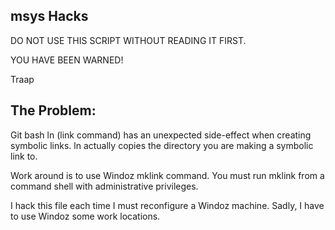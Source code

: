 ## msys Hacks

DO NOT USE THIS SCRIPT WITHOUT READING IT FIRST.

YOU HAVE BEEN WARNED!

Traap

## The Problem:
Git bash ln (link command) has an unexpected side-effect when creating symbolic
links.  ln actually copies the directory you are making a symbolic link to.

Work around is to use Windoz mklink command.  You must run mklink from a command shell
with administrative privileges.

I hack this file each time I must reconfigure a Windoz machine.  Sadly, I have
to use Windoz some work locations.
